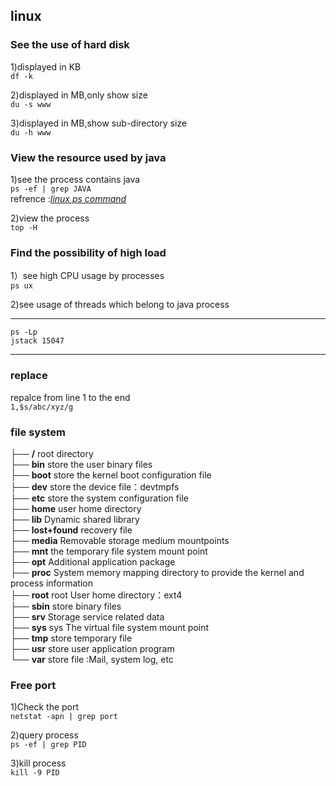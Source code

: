 ## linux ##

### See the use of hard disk  ###
1)displayed in KB  
```df -k```  

2)displayed in MB,only show size  
```du -s www ```  

3)displayed in MB,show sub-directory size  
```du -h www```

### View the resource used by java ###
1)see the process contains java  
```ps -ef | grep JAVA```  
refrence :[*linux ps command*](http://blog.chinaunix.net/uid-25681671-id-3201927.html)  

2)view the process  
```top -H```

### Find the possibility of high load  ###
1）see high CPU usage by processes  
```ps ux```

2)see usage of threads which belong to java process    

---
	ps -Lp
	jstack 15047

---

### replace  ###
repalce from line 1 to the end  
```1,$s/abc/xyz/g```


### file system ###
├──  **/**         root directory  
├── **bin**     store the user binary files  
├── **boot**    store the kernel boot configuration file  
├── **dev**     store the device file：devtmpfs  
├── **etc**     store the system configuration file  
├── **home**    user home directory  
├── **lib**     Dynamic shared library  
├── **lost+found** 	recovery file   
├── **media**   Removable storage medium mountpoints  
├── **mnt**     the temporary file system mount point  
├── **opt**     Additional application package  
├── **proc**    System memory mapping directory to provide the kernel and process information  
├── **root**    root User home directory：ext4  
├── **sbin**    store  binary files  
├── **srv**     Storage service related data  
├── **sys**     sys The virtual file system mount point   
├── **tmp**     store temporary file  
├── **usr**     store user application program  
└── **var**     store file :Mail, system log, etc  


### Free port ###
1)Check the port  
```netstat -apn | grep port```  

2)query process  
```ps -ef | grep PID```  

3)kill process  
```kill -9 PID```  
